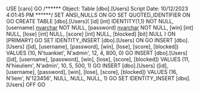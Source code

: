 USE [caro]
GO
/****** Object:  Table [dbo].[Users]    Script Date: 10/12/2023 4:01:45 PM ******/
SET ANSI_NULLS ON
GO
SET QUOTED_IDENTIFIER ON
GO
CREATE TABLE [dbo].[Users](
	[id] [int] IDENTITY(1,1) NOT NULL,
	[username] [nvarchar](50) NOT NULL,
	[password] [nvarchar](50) NOT NULL,
	[win] [int] NULL,
	[lose] [int] NULL,
	[score] [int] NULL,
	[blocked] [bit] NULL
) ON [PRIMARY]
GO
SET IDENTITY_INSERT [dbo].[Users] ON 
GO
INSERT [dbo].[Users] ([id], [username], [password], [win], [lose], [score], [blocked]) VALUES (10, N'tuankiet', N'admin', 12, 4, 800, 0)
GO
INSERT [dbo].[Users] ([id], [username], [password], [win], [lose], [score], [blocked]) VALUES (11, N'hieuliem', N'admin', 10, 5, 500, 1)
GO
INSERT [dbo].[Users] ([id], [username], [password], [win], [lose], [score], [blocked]) VALUES (16, N'liem', N'123456', NULL, NULL, NULL, 1)
GO
SET IDENTITY_INSERT [dbo].[Users] OFF
GO
